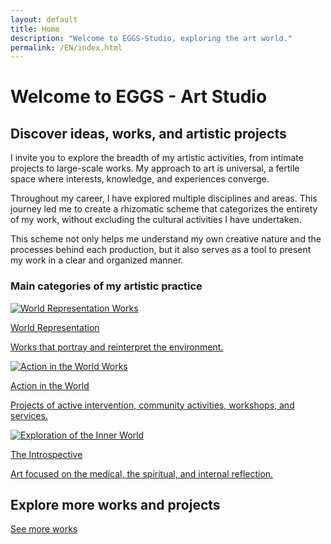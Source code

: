 ```yaml
---
layout: default
title: Home
description: "Welcome to EGGS-Studio, exploring the art world."
permalink: /EN/index.html
---
```


# Welcome to EGGS - Art Studio

## Discover ideas, works, and artistic projects

I invite you to explore the breadth of my artistic activities, from intimate projects to large-scale works. My approach to art is universal, a fertile space where interests, knowledge, and experiences converge.

Throughout my career, I have explored multiple disciplines and areas. This journey led me to create a rhizomatic scheme that categorizes the entirety of my work, without excluding the cultural activities I have undertaken.

This scheme not only helps me understand my own creative nature and the processes behind each production, but it also serves as a tool to present my work in a clear and organized manner.

### Main categories of my artistic practice

<div class="button-container">
  <a href="mundo-exterior.html" class="fancy-button">
    <div class="button-content">
      <img src="path-to-your-image1.jpg" alt="World Representation Works">
      <p>World Representation</p>
      <p>Works that portray and reinterpret the environment.</p>
    </div>
  </a>

  <a href="accion.html" class="fancy-button">
    <div class="button-content">
      <img src="path-to-your-image2.jpg" alt="Action in the World Works">
      <p>Action in the World</p>
      <p>Projects of active intervention, community activities, workshops, and services.</p>
    </div>
  </a>

  <a href="interior.html" class="fancy-button">
    <div class="button-content">
      <img src="path-to-your-image3.jpg" alt="Exploration of the Inner World">
      <p>The Introspective</p>
      <p>Art focused on the medical, the spiritual, and internal reflection.</p>
    </div>
  </a>
</div>

## Explore more works and projects

[See more works](exhibiciones.html)

